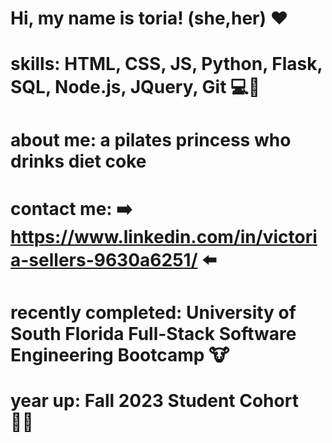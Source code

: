 # Hi, my name is toria! (she,her) ❤️
# skills: HTML, CSS, JS, Python, Flask, SQL, Node.js, JQuery, Git 💻🐍
# about me: a pilates princess who drinks diet coke
# contact me: ➡️ https://www.linkedin.com/in/victoria-sellers-9630a6251/ ⬅️
# recently completed: University of South Florida Full-Stack Software Engineering Bootcamp 🐮
# year up: Fall 2023 Student Cohort ✌🏽
